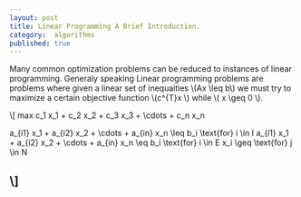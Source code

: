 ```yaml
---
layout: post
title: Linear Programming A Brief Introduction.
category:  algorithms
published: true
---
```


Many common optimization problems can be reduced to instances of
linear programming. Generaly speaking Linear programming problems are
problems where given a linear set of inequaities \\(Ax \leq b\\) we
must try to maximize a certain objective function \\(c^{T}x \\) while
\\( x \geq 0 \\).


\\[
max c_1 x_1 + c_2 x_2 + c_3 x_3 + \cdots + c_n x_n

a_{i1} x_1 + a_{i2} x_2 + \cdots + a_{in} x_n \leq b_i  \text{for} i \in I
a_{i1} x_1 + a_{i2} x_2 + \cdots + a_{in} x_n \eq b_i   \text{for} i \in E
x_i \geq  \text{for} j \in N

\\]
---
[vazarani-lp]:[https://people.cs.berkeley.edu/~vazirani/algorithms/chap7.pdf]
[wiki-lp]:[https://en.wikipedia.org/wiki/Linear_programming]
